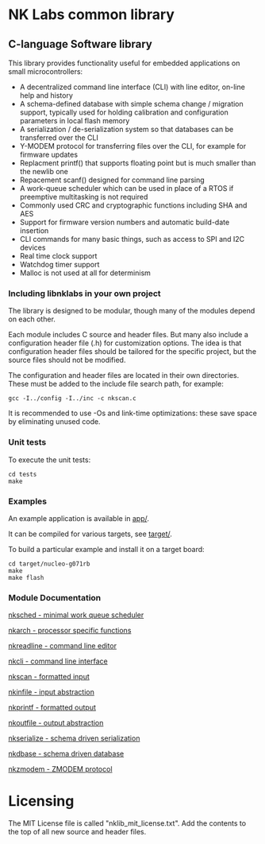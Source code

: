 # NK Labs common library

## C-language Software library

This library provides functionality useful for embedded applications on
small microcontrollers:

* A decentralized command line interface (CLI) with line editor, on-line help and history
* A schema-defined database with simple schema change  / migration support, typically used for holding calibration and configuration parameters in local flash memory
* A serialization / de-serialization system so that databases can be transferred over the CLI
* Y-MODEM protocol for transferring files over the CLI, for example for firmware updates
* Replacment printf() that supports floating point but is much smaller than the newlib one
* Repacement scanf() designed for command line parsing
* A work-queue scheduler which can be used in place of a RTOS if preemptive multitasking is not required
* Commonly used CRC and cryptographic functions including SHA and AES
* Support for firmware version numbers and automatic build-date insertion
* CLI commands for many basic things, such as access to SPI and I2C devices
* Real time clock support
* Watchdog timer support
* Malloc is not used at all for determinism

### Including libnklabs in your own project

The library is designed to be modular, though many of the modules depend on
each other.

Each module includes C source and header files.  But many also include a
configuration header file (.h) for customization options.  The idea is that
configuration header files should be tailored for the specific project, but
the source files should not be modified.

The configuration and header files are located in their own directories. 
These must be added to the include file search path, for example:

	gcc -I../config -I../inc -c nkscan.c

It is recommended to use -Os and link-time optimizations: these save space
by eliminating unused code.

### Unit tests

To execute the unit tests:

	cd tests
	make

### Examples

An example application is available in [app/](app/).

It can be compiled for various targets, see [target/](target/).

To build a particular example and install it on a target board:

	cd target/nucleo-g071rb
	make
	make flash

### Module Documentation

[nksched - minimal work queue scheduler](doc/nksched.md)

[nkarch - processor specific functions](doc/nkarch.md)

[nkreadline - command line editor](doc/nkreadline.md)

[nkcli - command line interface](doc/nkcli.md)

[nkscan - formatted input](doc/nkscan.md)

[nkinfile - input abstraction](doc/nkinfile.md)

[nkprintf - formatted output](doc/nkprintf.md)

[nkoutfile - output abstraction](doc/nkoutfile.md)

[nkserialize - schema driven serialization](doc/nkserialize.md)

[nkdbase - schema driven database](doc/nkdbase.md)

[nkzmodem - ZMODEM protocol](doc/nkzmodem.md)

# Licensing

The MIT License file is called "nklib_mit_license.txt".  Add the contents to
the top of all new source and header files.
